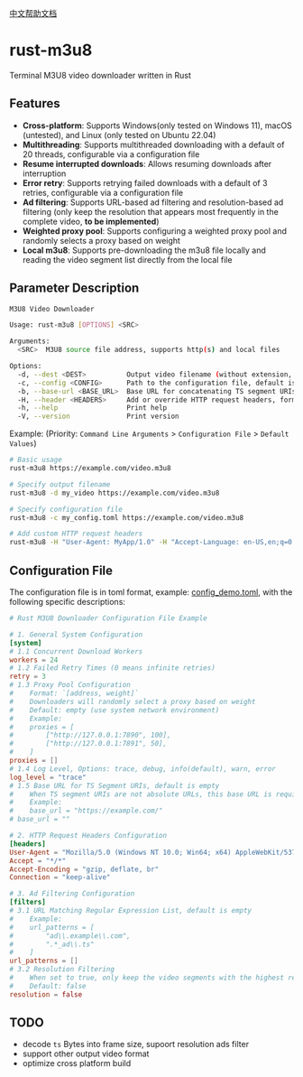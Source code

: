 [中文帮助文档](readme.md)

# rust-m3u8

Terminal M3U8 video downloader written in Rust

## Features

- **Cross-platform**: Supports Windows(only tested on Windows 11), macOS (untested), and Linux (only tested on Ubuntu 22.04)
- **Multithreading**: Supports multithreaded downloading with a default of 20 threads, configurable via a configuration file
- **Resume interrupted downloads**: Allows resuming downloads after interruption
- **Error retry**: Supports retrying failed downloads with a default of 3 retries, configurable via a configuration file
- **Ad filtering**: Supports URL-based ad filtering and resolution-based ad filtering (only keep the resolution that appears most frequently in the complete video, **to be implemented**)
- **Weighted proxy pool**: Supports configuring a weighted proxy pool and randomly selects a proxy based on weight
- **Local m3u8**: Supports pre-downloading the m3u8 file locally and reading the video segment list directly from the local file

## Parameter Description

```bash
M3U8 Video Downloader

Usage: rust-m3u8 [OPTIONS] <SRC>

Arguments:
  <SRC>  M3U8 source file address, supports http(s) and local files

Options:
  -d, --dest <DEST>          Output video filename (without extension, default current time)
  -c, --config <CONFIG>      Path to the configuration file, default is the default configuration
  -b, --base-url <BASE_URL>  Base URL for concatenating TS segment URIs
  -H, --header <HEADERS>     Add or override HTTP request headers, format: Key:Value
  -h, --help                 Print help
  -V, --version              Print version
```

Example: (Priority: `Command Line Arguments` > `Configuration File` > `Default Values`)
```bash
# Basic usage
rust-m3u8 https://example.com/video.m3u8

# Specify output filename
rust-m3u8 -d my_video https://example.com/video.m3u8

# Specify configuration file
rust-m3u8 -c my_config.toml https://example.com/video.m3u8

# Add custom HTTP request headers
rust-m3u8 -H "User-Agent: MyApp/1.0" -H "Accept-Language: en-US,en;q=0.9" https://example.com/video.m3u8
```

## Configuration File

The configuration file is in toml format, example: [config_demo.toml](config_demo.toml), with the following specific descriptions:

```toml
# Rust M3U8 Downloader Configuration File Example

# 1. General System Configuration
[system]
# 1.1 Concurrent Download Workers
workers = 24
# 1.2 Failed Retry Times (0 means infinite retries)
retry = 3
# 1.3 Proxy Pool Configuration
#    Format: `[address, weight]`
#    Downloaders will randomly select a proxy based on weight
#    Default: empty (use system network environment)
#    Example:
#    proxies = [
#        ["http://127.0.0.1:7890", 100],
#        ["http://127.0.0.1:7891", 50],
#    ]
proxies = []
# 1.4 Log Level, Options: trace, debug, info(default), warn, error
log_level = "trace"
# 1.5 Base URL for TS Segment URIs, default is empty
#    When TS segment URIs are not absolute URLs, this base URL is required
#    Example:
#    base_url = "https://example.com/"
# base_url = ""

# 2. HTTP Request Headers Configuration
[headers]
User-Agent = "Mozilla/5.0 (Windows NT 10.0; Win64; x64) AppleWebKit/537.36 (KHTML, like Gecko) Chrome/120.0.0.0 Safari/537.36"
Accept = "*/*"
Accept-Encoding = "gzip, deflate, br"
Connection = "keep-alive"

# 3. Ad Filtering Configuration
[filters]
# 3.1 URL Matching Regular Expression List, default is empty
#    Example:
#    url_patterns = [
#        "ad\\.example\\.com",
#        ".*_ad\\.ts"
#    ]
url_patterns = []
# 3.2 Resolution Filtering
#    When set to true, only keep the video segments with the highest resolution frequency
#    Default: false
resolution = false
```

## TODO

+ decode `ts` Bytes into frame size, supoort resolution ads filter
+ support other output video format
+ optimize cross platform build
